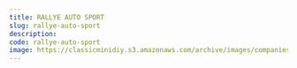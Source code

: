 ```yaml
---
title: RALLYE AUTO SPORT
slug: rallye-auto-sport
description:
code: rallye-auto-sport
image: https://classicminidiy.s3.amazonaws.com/archive/images/companies/wp327d9b8e_06.png
---
```


<!-- Content of the page -->

##

    